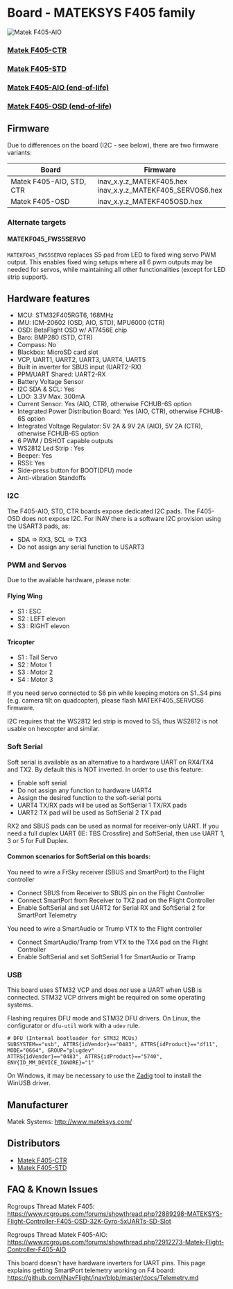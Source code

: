 
# Board - MATEKSYS F405 family

![Matek F405-AIO](http://www.mateksys.com/wp-content/uploads/2017/06/F405-AIO_2.jpg)

### [Matek F405-CTR](https://inavflight.com/shop/p/MATEKF405CTR)
### [Matek F405-STD](https://inavflight.com/shop/p/MATEKF405STD)
### [Matek F405-AIO (end-of-life)](http://www.mateksys.com/?portfolio=f405-aio)
### [Matek F405-OSD (end-of-life)](http://www.mateksys.com/?portfolio=f405-osd)

## Firmware

Due to differences on the board (I2C - see below), there are two firmware variants:

| Board  | Firmware |
| ------ | -------- |
| Matek F405-AIO, STD, CTR | inav_x.y.z_MATEKF405.hex<br/>inav_x.y.z_MATEKF405_SERVOS6.hex |
| Matek F405-OSD | inav_x.y.z_MATEKF405OSD.hex |

### Alternate targets

#### MATEKF045_FWS5SERVO
`MATEKF045_FWS5SERVO` replaces S5 pad from LED to fixed wing servo PWM output. This enables fixed wing setups where all 6 pwm outputs may be needed for servos, while maintaining all other functionalities (except for LED strip support).

## Hardware features

* MCU: STM32F405RGT6, 168MHz
* IMU: ICM-20602 (OSD, AIO, STD), MPU6000 (CTR)
* OSD: BetaFlight OSD w/ AT7456E chip
* Baro: BMP280 (STD, CTR)
* Compass: No
* Blackbox: MicroSD card slot
* VCP, UART1, UART2, UART3, UART4, UART5
* Built in inverter for SBUS input (UART2-RX)
* PPM/UART Shared: UART2-RX
* Battery Voltage Sensor
* I2C SDA & SCL: Yes
* LDO: 3.3V Max. 300mA
* Current Sensor: Yes (AIO, CTR), otherwise FCHUB-6S option
* Integrated Power Distribution Board: Yes (AIO, CTR), otherwise FCHUB-6S option
* Integrated Voltage Regulator: 5V 2A & 9V 2A (AIO), 5V 2A (CTR), otherwise FCHUB-6S option
* 6 PWM / DSHOT capable outputs
* WS2812 Led Strip : Yes
* Beeper: Yes
* RSSI: Yes
* Side-press button for BOOT(DFU) mode
* Anti-vibration Standoffs

### I2C

The F405-AIO, STD, CTR boards expose dedicated I2C pads.
The F405-OSD does not expose I2C. For INAV there is a software I2C provision using the USART3 pads, as:

* SDA => RX3, SCL => TX3
* Do not assign any serial function to USART3

### PWM and Servos

Due to the available hardware, please note:

#### Flying Wing

* S1 : ESC
* S2 : LEFT elevon
* S3 : RIGHT elevon

#### Tricopter

* S1 : Tail Servo
* S2 : Motor 1
* S3 : Motor 2
* S4 : Motor 3

If you need servo connected to S6 pin while keeping motors on S1..S4 pins (e.g. camera tilt on quadcopter), please flash MATEKF405_SERVOS6 firmware.

I2C requires that the WS2812 led strip is moved to S5, thus WS2812 is not usable on hexcopter and similar.

### Soft Serial

Soft serial is available as an alternative to a hardware UART on RX4/TX4 and TX2. By default this is NOT inverted. In order to use this feature:

* Enable soft serial
* Do not assign any function to hardware UART4
* Assign the desired function to the soft-serial ports
* UART4 TX/RX pads will be used as SoftSerial 1 TX/RX pads
* UART2 TX pad will be used as SoftSerial 2 TX pad

RX2 and SBUS pads can be used as normal for receiver-only UART. If you need a full duplex UART (IE: TBS Crossfire) and SoftSerial, then use UART 1, 3 or 5 for Full Duplex.

#### Common scenarios for SoftSerial on this boards:
You need to wire a FrSky receiver (SBUS and SmartPort) to the Flight controller
* Connect SBUS from Receiver to SBUS pin on the Flight Controller
* Connect SmartPort from Receiver to TX2 pad on the Flight Controller
* Enable SoftSerial and set UART2 for Serial RX and SoftSerial 2 for SmartPort Telemetry

You need to wire a SmartAudio or Trump VTX to the Flight controller
* Connect SmartAudio/Tramp from VTX to the TX4 pad on the Flight Controller
* Enable SoftSerial and set SoftSerial 1 for SmartAudio or Tramp

### USB

This board uses STM32 VCP and does _not_ use a UART when USB is connected. STM32 VCP drivers might be required on some operating systems.

Flashing requires DFU mode and STM32 DFU drivers. On Linux, the configurator or `dfu-util` work with a `udev` rule.

````
# DFU (Internal bootloader for STM32 MCUs)
SUBSYSTEM=="usb", ATTRS{idVendor}=="0483", ATTRS{idProduct}=="df11", MODE="0664", GROUP="plugdev"
ATTRS{idVendor}=="0483", ATTRS{idProduct}=="5740", ENV{ID_MM_DEVICE_IGNORE}="1"
````

On Windows, it may be necessary to use the [Zadig](http://zadig.akeo.ie) tool to install the WinUSB driver.

## Manufacturer

Matek Systems: http://www.mateksys.com/

## Distributors

* [Matek F405-CTR](https://inavflight.com/shop/p/MATEKF405CTR)
* [Matek F405-STD](https://inavflight.com/shop/p/MATEKF405STD)

## FAQ & Known Issues

Rcgroups Thread Matek F405: https://www.rcgroups.com/forums/showthread.php?2889298-MATEKSYS-Flight-Controller-F405-OSD-32K-Gyro-5xUARTs-SD-Slot

Rcgroups Thread Matek F405-AIO: https://www.rcgroups.com/forums/showthread.php?2912273-Matek-Flight-Controller-F405-AIO

This board doesn't have hardware inverters for UART pins. This page explains getting SmartPort telemetry working on F4 board:  https://github.com/iNavFlight/inav/blob/master/docs/Telemetry.md
